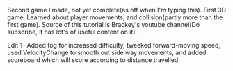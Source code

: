 Second game I made, not yet complete(as off when I'm typing this). First 3D game. Learned about player movements, and collision(partly more than the first game). Source of this tutorial is Brackey's youtube channel(Do subscribe, it has lot's of useful content on it).

Edit 1-
Added fog for increased difficulty, tweeked forward-moving speed, used VelocityChange to smooth out side way movements, and added scoreboard which will score according to distance travelled.
